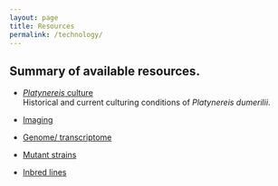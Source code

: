 ```yaml
---
layout: page
title: Resources
permalink: /technology/
---
```


## Summary of available resources.

- [*Platynereis* culture](/culture/) <br>
Historical and current culturing conditions of *Platynereis dumerilii*. 

- [Imaging](/image/) <br>

- [Genome/ transcriptome](/genome/) <br>

- [Mutant strains](/mutants/) <br>

- [Inbred lines](/inbred/) <br>
